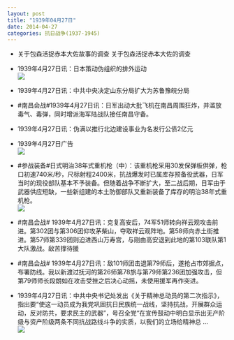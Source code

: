 ```yaml
---
layout: post
title: "1939年04月27日"
date: 2014-04-27
categories: 抗日战争(1937-1945)
---
```


<meta name="referrer" content="no-referrer" />

- 关于包森活捉赤本大佐故事的调查 关于包森活捉赤本大佐的调查 

- 1939年4月27日讯：日本策动伪组织的排外运动 <br/><img src="https://ww1.sinaimg.cn/large/aca367d8jw1efug6ro9utj20lp0y8qjx.jpg" />

- 1939年4月27日讯：中共中央决定山东分局扩大为苏鲁豫皖分局 

- #南昌会战#1939年4月27日讯：日军出动大批飞机在南昌周围狂炸，并滥放毒气、毒弹，同时增派海军陆战队接任南昌守备。 

- 1939年4月27日讯：伪满以推行北边建设事业为名发行公债2亿元 

- 1939年4月27日广告 <br/><img src="https://ww1.sinaimg.cn/large/aca367d8jw1eftyve90a2j207m0ibdhn.jpg" />

- #参战装备#日式明治38年式重机枪（中）：该重机枪采用30发保弹板供弹，枪口初速740米/秒，尺标射程2400米，抗战爆发时已属库存预备役武器，日军当时的现役部队基本不予装备。但随着战争不断扩大，至二战后期，日军由于武器供应短缺，一些新组建的本土防御部队又重新装备了库存的明治38年式重机枪。 <br/><img src="https://ww3.sinaimg.cn/large/aca367d8jw1eftx4ghsvuj20e807caan.jpg" />

- #南昌会战# 1939年4月27日讯：克复高安后，74军51师转向祥云观攻击前进。第302团与第306团仰攻茅柴山，夺取祥云观阵地。第58师向赤土街推进。第57师第339团则迫进西山万寿宫，与刚由高安退到此地的第103联队第1大队激战。敌苦撑待援 

- #南昌会战# 1939年4月27日讯：敌101师团击退第79师后，遂抢占市郊据点，布署防线。我以新渡过抚河的第26师第78旅与第79师第236团加强攻击，但第79师师长段朗如在攻击受挫之后决心动摇，未使用援军再作突进。 

- 1939年4月27日讯：中共中央书记处发出《关于精神总动员的第二次指示》，指出要“使这一动员成为我党巩固抗日民族统一战线，坚持抗战，开展群众运动，反对防共，要求民主的武器”，号召全党“在宣传鼓动中明白显示出无产阶级与资产阶级两条不同抗战路线斗争的实质，以我们的立场给精神总 ...  <br/><img src="https://ww3.sinaimg.cn/large/aca367d8jw1efts7edco6j20c809t75h.jpg" />

